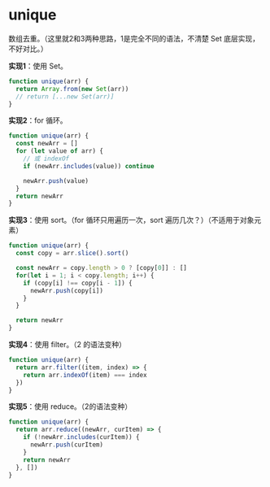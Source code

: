 # unique

数组去重。（这里就2和3两种思路，1是完全不同的语法，不清楚 Set 底层实现，不好对比。）

**实现1**：使用 Set。

```js
function unique(arr) {
  return Array.from(new Set(arr))
  // return [...new Set(arr)]
}
```

**实现2**：for 循环。

```js
function unique(arr) {
  const newArr = []
  for (let value of arr) {
    // 或 indexOf
    if (newArr.includes(value)) continue

    newArr.push(value)
  }
  return newArr
}
```

**实现3**：使用 sort。（for 循环只用遍历一次，sort 遍历几次？）（不适用于对象元素）

```js
function unique(arr) {
  const copy = arr.slice().sort()

  const newArr = copy.length > 0 ? [copy[0]] : []
  for(let i = 1; i < copy.length; i++) {
    if (copy[i] !== copy[i - 1]) {
      newArr.push(copy[i])
    }
  }

  return newArr
}
```

**实现4**：使用 filter。（2 的语法变种）

```js
function unique(arr) {
  return arr.filter((item, index) => {
    return arr.indexOf(item) === index
  })
}
```

**实现5**：使用 reduce。（2的语法变种）

```js
function unique(arr) {
  return arr.reduce((newArr, curItem) => {
    if (!newArr.includes(curItem)) {
      newArr.push(curItem)
    }
    return newArr
  }, [])
}

```

